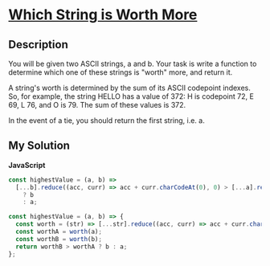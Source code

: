 # [Which String is Worth More](https://www.codewars.com/kata/5840586b5225616069000001)

## Description

You will be given two ASCII strings, a and b. Your task is write a function to determine which one of these strings is "worth" more, and return it.

A string's worth is determined by the sum of its ASCII codepoint indexes. So, for example, the string HELLO has a value of 372: H is codepoint 72, E 69, L 76, and O is 79. The sum of these values is 372.

In the event of a tie, you should return the first string, i.e. a.

## My Solution

**JavaScript**

```js
const highestValue = (a, b) =>
  [...b].reduce((acc, curr) => acc + curr.charCodeAt(0), 0) > [...a].reduce((acc, curr) => acc + curr.charCodeAt(0), 0)
    ? b
    : a;
```

```js
const highestValue = (a, b) => {
  const worth = (str) => [...str].reduce((acc, curr) => acc + curr.charCodeAt(0), 0);
  const worthA = worth(a);
  const worthB = worth(b);
  return worthB > worthA ? b : a;
};
```
